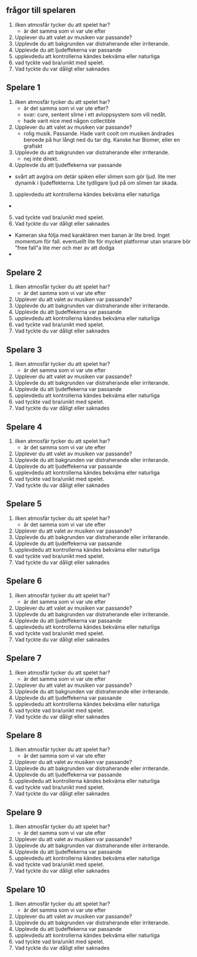 
## frågor till spelaren
1. ilken atmosfär tycker du att spelet har?
    - är det samma som vi var ute efter
2. Upplever du att valet av musiken var passande?
3. Upplevde du att bakgrunden var distraherande eller irriterande.
4. Upplevde du att ljudeffekerna var passande
5. upplevdedu att kontrollerna kändes bekväma eller naturliga
6. vad tyckte vad bra/unikt med spelet.
7. Vad tyckte du var dåligt eller saknades


## Spelare 1
1. ilken atmosfär tycker du att spelet har?
    - är det samma som vi var ute efter?
    - svar: cure, sentent slime i ett avloppsystem som vill nedåt.
    - hade varit nice med någon collectible
1. Upplever du att valet av musiken var passande?
	- rolig musik. Passande. Hade varit coolt om musiken ändrades beroede på hur långt ned du tar dig. Kanske har Biomer, eller en grafiskt
2. Upplevde du att bakgrunden var distraherande eller irriterande.
	- nej inte direkt. 
1. Upplevde du att ljudeffekerna var passande
- svårt att avgöra om detär spiken eller slimen som gör ljud. lite mer dynamik i ljudeffekterna. Lite tydligare ljud på om slimen tar skada.
3. upplevdedu att kontrollerna kändes bekväma eller naturliga
- 
5. vad tyckte vad bra/unikt med spelet.
6. Vad tyckte du var dåligt eller saknades
- Kameran ska följa med karaktären men banan är lite bred. Inget momentum för fall. eventuellt lite för mycket platformar utan snarare bör "free fall"a lite mer och mer av att dodga 
- 

## Spelare 2
1. ilken atmosfär tycker du att spelet har?
    - är det samma som vi var ute efter
2. Upplever du att valet av musiken var passande?
3. Upplevde du att bakgrunden var distraherande eller irriterande.
4. Upplevde du att ljudeffekerna var passande
5. upplevdedu att kontrollerna kändes bekväma eller naturliga
6. vad tyckte vad bra/unikt med spelet.
7. Vad tyckte du var dåligt eller saknades

## Spelare 3
1. ilken atmosfär tycker du att spelet har?
    - är det samma som vi var ute efter
2. Upplever du att valet av musiken var passande?
3. Upplevde du att bakgrunden var distraherande eller irriterande.
4. Upplevde du att ljudeffekerna var passande
5. upplevdedu att kontrollerna kändes bekväma eller naturliga
6. vad tyckte vad bra/unikt med spelet.
7. Vad tyckte du var dåligt eller saknades

## Spelare 4
1. ilken atmosfär tycker du att spelet har?
    - är det samma som vi var ute efter
2. Upplever du att valet av musiken var passande?
3. Upplevde du att bakgrunden var distraherande eller irriterande.
4. Upplevde du att ljudeffekerna var passande
5. upplevdedu att kontrollerna kändes bekväma eller naturliga
6. vad tyckte vad bra/unikt med spelet.
7. Vad tyckte du var dåligt eller saknades

## Spelare 5
1. ilken atmosfär tycker du att spelet har?
    - är det samma som vi var ute efter
2. Upplever du att valet av musiken var passande?
3. Upplevde du att bakgrunden var distraherande eller irriterande.
4. Upplevde du att ljudeffekerna var passande
5. upplevdedu att kontrollerna kändes bekväma eller naturliga
6. vad tyckte vad bra/unikt med spelet.
7. Vad tyckte du var dåligt eller saknades

## Spelare 6
1. ilken atmosfär tycker du att spelet har?
    - är det samma som vi var ute efter
2. Upplever du att valet av musiken var passande?
3. Upplevde du att bakgrunden var distraherande eller irriterande.
4. Upplevde du att ljudeffekerna var passande
5. upplevdedu att kontrollerna kändes bekväma eller naturliga
6. vad tyckte vad bra/unikt med spelet.
7. Vad tyckte du var dåligt eller saknades

## Spelare 7
1. ilken atmosfär tycker du att spelet har?
    - är det samma som vi var ute efter
2. Upplever du att valet av musiken var passande?
3. Upplevde du att bakgrunden var distraherande eller irriterande.
4. Upplevde du att ljudeffekerna var passande
5. upplevdedu att kontrollerna kändes bekväma eller naturliga
6. vad tyckte vad bra/unikt med spelet.
7. Vad tyckte du var dåligt eller saknades

## Spelare 8
1. ilken atmosfär tycker du att spelet har?
    - är det samma som vi var ute efter
2. Upplever du att valet av musiken var passande?
3. Upplevde du att bakgrunden var distraherande eller irriterande.
4. Upplevde du att ljudeffekerna var passande
5. upplevdedu att kontrollerna kändes bekväma eller naturliga
6. vad tyckte vad bra/unikt med spelet.
7. Vad tyckte du var dåligt eller saknades

## Spelare 9
1. ilken atmosfär tycker du att spelet har?
    - är det samma som vi var ute efter
2. Upplever du att valet av musiken var passande?
3. Upplevde du att bakgrunden var distraherande eller irriterande.
4. Upplevde du att ljudeffekerna var passande
5. upplevdedu att kontrollerna kändes bekväma eller naturliga
6. vad tyckte vad bra/unikt med spelet.
7. Vad tyckte du var dåligt eller saknades

## Spelare 10
1. ilken atmosfär tycker du att spelet har?
    - är det samma som vi var ute efter
2. Upplever du att valet av musiken var passande?
3. Upplevde du att bakgrunden var distraherande eller irriterande.
4. Upplevde du att ljudeffekerna var passande
5. upplevdedu att kontrollerna kändes bekväma eller naturliga
6. vad tyckte vad bra/unikt med spelet.
7. Vad tyckte du var dåligt eller saknades
